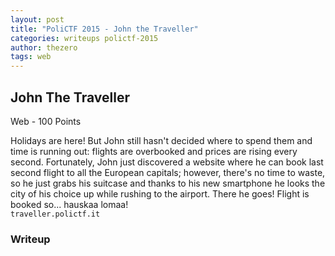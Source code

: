 ```yaml
---
layout: post
title: "PoliCTF 2015 - John the Traveller"
categories: writeups polictf-2015
author: thezero
tags: web
---
```


## John The Traveller
Web - 100 Points

Holidays are here! But John still hasn't decided where to spend them and time is running out: flights are overbooked and prices are rising every second. Fortunately, John just discovered a website where he can book last second flight to all the European capitals; however, there's no time to waste, so he just grabs his suitcase and thanks to his new smartphone he looks the city of his choice up while rushing to the airport. There he goes! Flight is booked so... hauskaa lomaa!<br/>
`traveller.polictf.it`

### Writeup
